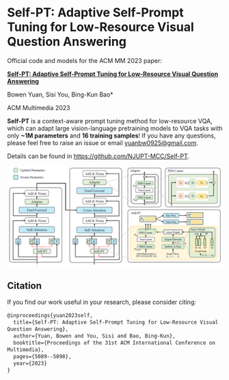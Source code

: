 # Self-PT: Adaptive Self-Prompt Tuning for Low-Resource Visual Question Answering

Official code and models for the ACM MM 2023 paper: 

[**Self-PT: Adaptive Self-Prompt Tuning for Low-Resource Visual Question Answering**](https://doi.org/10.1145/3581783.3612222)

Bowen Yuan, Sisi You, Bing-Kun Bao*

ACM Multimedia 2023

**Self-PT** is a context-aware prompt tuning method for low-resource VQA, which can adapt large vision-language pretraining models to VQA tasks with only **~1M parameters** and **16 training samples**! If you have any questions, please feel free to raise an issue or email <yuanbw0925@gmail.com>.

Details can be found in https://github.com/NJUPT-MCC/Self-PT.


<img src="framework.png" width="800"> 

## Citation

If you find our work useful in your research, please consider citing:

```
@inproceedings{yuan2023self,
  title={Self-PT: Adaptive Self-Prompt Tuning for Low-Resource Visual Question Answering},
  author={Yuan, Bowen and You, Sisi and Bao, Bing-Kun},
  booktitle={Proceedings of the 31st ACM International Conference on Multimedia},
  pages={5089--5098},
  year={2023}
}
```
